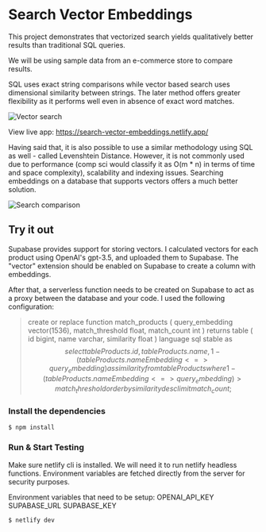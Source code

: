 # Search Vector Embeddings

This project demonstrates that vectorized search yields qualitatively better results than traditional SQL queries.

We will be using sample data from an e-commerce store to compare results.

SQL uses exact string comparisons while vector based search uses dimensional similarity between strings. The later method offers greater flexibility as it performs well even in absence of exact word matches.

![Vector search](https://search-vector-embeddings.netlify.app/vector-based-search.png)

View live app: https://search-vector-embeddings.netlify.app/

Having said that, it is also possible to use a similar methodology using SQL as well - called Levenshtein Distance. However, it is not commonly used due to performance (comp sci would classify it as O(m \* n) in terms of time and space complexity), scalability and indexing issues. Searching embeddings on a database that supports vectors offers a much better solution.

![Search comparison](https://search-vector-embeddings.netlify.app/sql-search.png)

## Try it out

Supabase provides support for storing vectors. I calculated vectors for each product using OpenAI's gpt-3.5, and uploaded them to Supabase. The "vector" extension should be enabled on Supabase to create a column with embeddings.

After that, a serverless function needs to be created on Supabase to act as a proxy between the database and your code. I used the following configuration:

> create or replace function match_products (
> query_embedding vector(1536),
> match_threshold float,
> match_count int
> )
> returns table (
> id bigint,
> name varchar,
> similarity float
> )
> language sql stable
> as $$
> select
> tableProducts.id,
> tableProducts.name,
> 1 - (tableProducts.nameEmbedding <=> query_embedding) as similarity
> from tableProducts
> where 1 - (tableProducts.nameEmbedding <=> query_embedding) > match_threshold
> order by similarity desc
> limit match_count;
> $$

### Install the dependencies

    $ npm install

### Run & Start Testing

Make sure netlify cli is installed. We will need it to run netlify headless functions. Environment variables are fetched directly from the server for security purposes.

Environment variables that need to be setup:
OPENAI_API_KEY
SUPABASE_URL
SUPABASE_KEY

    $ netlify dev
